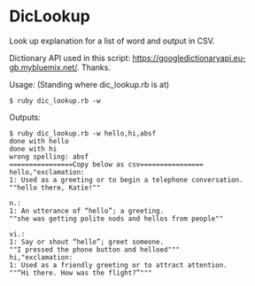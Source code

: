 # DicLookup
Look up explanation for a list of word and output in CSV. 

Dictionary API used in this script: https://googledictionaryapi.eu-gb.mybluemix.net/. Thanks.

Usage: (Standing where dic_lookup.rb is at) 

```
$ ruby dic_lookup.rb -w 
```

Outputs:
```
$ ruby dic_lookup.rb -w hello,hi,absf
done with hello
done with hi
wrong spelling: absf
================Copy below as csv================
hello,"exclamation: 
1: Used as a greeting or to begin a telephone conversation.
""hello there, Katie!""

n.: 
1: An utterance of “hello”; a greeting.
""she was getting polite nods and hellos from people""

vi.: 
1: Say or shout “hello”; greet someone.
""I pressed the phone button and helloed"""
hi,"exclamation: 
1: Used as a friendly greeting or to attract attention.
""“Hi there. How was the flight?”""" 
```
